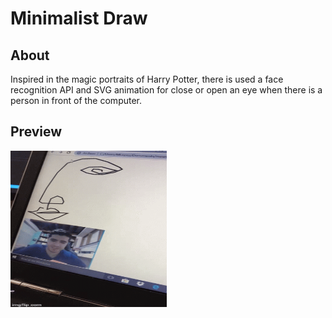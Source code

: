 # Minimalist Draw 

## About 
Inspired in the magic portraits of Harry Potter, there is used a face recognition API and SVG animation for close or open an eye when there is a person in front of the computer.

 ## Preview 

 <img src="./img/3nagdg.gif" width="250" height="250">